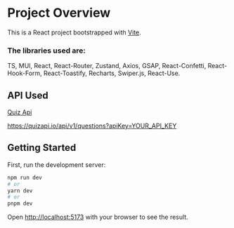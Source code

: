 # Project Overview

This is a React project bootstrapped with [Vite](https://vitejs.dev/).

### The libraries used are: 

TS, MUI, React, React-Router, Zustand, Axios, GSAP, React-Confetti, React-Hook-Form, React-Toastify, Recharts, Swiper.js, React-Use.


## API Used

[Quiz Api](https://quizapi.io/)

https://quizapi.io/api/v1/questions?apiKey=YOUR_API_KEY


## Getting Started

First, run the development server:

```bash
npm run dev
# or
yarn dev
# or
pnpm dev
```

Open [http://localhost:5173](http://localhost:5173) with your browser to see the result.
